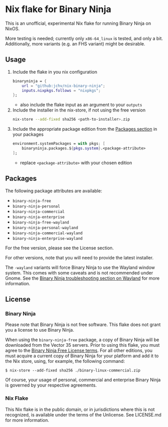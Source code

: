 # Nix flake for Binary Ninja
This is an unofficial, experimental Nix flake for running Binary Ninja on NixOS.

More testing is needed; currently only `x86-64_linux` is tested, and only a bit.
Additionally, more variants (e.g. an FHS variant) might be desirable.

## Usage
1. Include the flake in you nix configuration
    ```nix
    binaryninja = {
        url = "github:jchv/nix-binary-ninja";
        inputs.nixpkgs.follows = "nixpkgs";
    };
    ```
    - also include the flake input as an argument to your `outputs`
2. Include the installer in the nix-store, if not using the free version
    ```bash
    nix-store --add-fixed sha256 <path-to-installer>.zip
    ```
3. Include the appropriate package edition from the [Packages section](#Packages) in your packages
    ```nix
	environment.systemPackages = with pkgs; [
		binaryninja.packages.${pkgs.system}.<package-attribute>
	];
    ```
    - replace `<package-attribute>` with your chosen edition

## Packages
The following package attributes are available:

- `binary-ninja-free`
- `binary-ninja-personal`
- `binary-ninja-commercial`
- `binary-ninja-enterprise`
- `binary-ninja-free-wayland`
- `binary-ninja-personal-wayland`
- `binary-ninja-commercial-wayland`
- `binary-ninja-enterprise-wayland`

For the free version, please see the License section.

For other versions, note that you will need to provide the latest installer.

The `-wayland` variants will force Binary Ninja to use the Wayland window
system. This comes with some caveats and is not recommended under Gnome. See the
[Binary Ninja troubleshooting section on Wayland](https://docs.binary.ninja/guide/troubleshooting.html#wayland)
for more information.

## License

### Binary Ninja

Please note that Binary Ninja is not free software. This flake does not grant
you a license to use Binary Ninja.

When using the `binary-ninja-free` package, a copy of Binary Ninja will be
downloaded from the Vector 35 servers. Prior to using this flake, you must
agree to the
[Binary Ninja Free License terms](https://docs.binary.ninja/about/license.html#free-license).
For all other editions, you must acquire a current copy of Binary Ninja for your
platform and add it to the Nix store, using, for example, the following command:

```console
$ nix-store --add-fixed sha256 ./binary-linux-commercial.zip
```

Of course, your usage of personal, commercial and enterprise Binary Ninja is
governed by your respective agreements.

### Nix Flake

This Nix flake is in the public domain, or in jurisdictions where this is not
recognized, is available under the terms of the Unlicense. See LICENSE.md for
more information.
